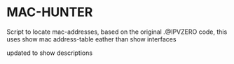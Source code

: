 # MAC-HUNTER
Script to locate mac-addresses, based on the original .@IPVZERO code, this uses show mac address-table eather than show interfaces

updated to show descriptions

